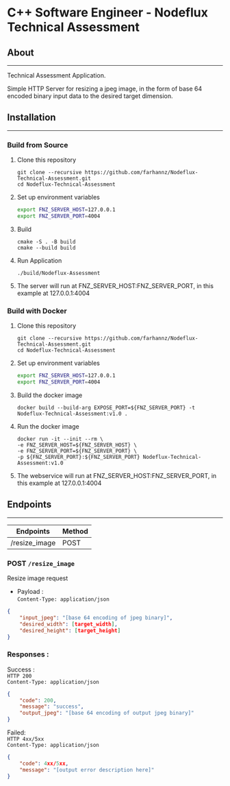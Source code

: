 # C++ Software Engineer - Nodeflux Technical Assessment

## About
---
Technical Assessment Application.

Simple HTTP Server for resizing a jpeg image, in the form of base 64 encoded binary input data
to the desired target dimension.

## Installation 
---

### Build from Source
1. Clone this repository
    ```
    git clone --recursive https://github.com/farhannz/Nodeflux-Technical-Assessment.git
    cd Nodeflux-Technical-Assessment
    ```
2. Set up environment variables
    ```bash
    export FNZ_SERVER_HOST=127.0.0.1
    export FNZ_SERVER_PORT=4004
    ```
3. Build
    ```
    cmake -S . -B build
    cmake --build build
    ```
4. Run Application
    ```
    ./build/Nodeflux-Assessment
    ```
5. The server will run at FNZ_SERVER_HOST:FNZ_SERVER_PORT, in this example at 127.0.0.1:4004


### Build with Docker
1. Clone this repository
    ```
    git clone --recursive https://github.com/farhannz/Nodeflux-Technical-Assessment.git
    cd Nodeflux-Technical-Assessment
    ```
2. Set up environment variables
    ```bash
    export FNZ_SERVER_HOST=127.0.0.1
    export FNZ_SERVER_PORT=4004
    ```
3. Build the docker image
    ```
    docker build --build-arg EXPOSE_PORT=${FNZ_SERVER_PORT} -t Nodeflux-Technical-Assessment:v1.0 .
    ```
4. Run the docker image
    ```
    docker run -it --init --rm \
    -e FNZ_SERVER_HOST=${FNZ_SERVER_HOST} \
    -e FNZ_SERVER_PORT=${FNZ_SERVER_PORT} \
    -p ${FNZ_SERVER_PORT}:${FNZ_SERVER_PORT} Nodeflux-Technical-Assessment:v1.0
    ```
5. The webservice will run at FNZ_SERVER_HOST:FNZ_SERVER_PORT, in this example at 127.0.0.1:4004

## Endpoints
---

| Endpoints      | Method        |
| -------------- | ------------- |
| /resize_image  | POST          |

### POST ```/resize_image```
Resize image request

* Payload :   
`Content-Type: application/json`
```json
{
    "input_jpeg": "[base 64 encoding of jpeg binary]",
    "desired_width": [target_width],
    "desired_height": [target_height]
}
```
### Responses :

Success :   
`HTTP 200`   
`Content-Type: application/json`
```json
{
    "code": 200,
    "message": "success",
    "output_jpeg": "[base 64 encoding of output jpeg binary]"
}
```

Failed:   
`HTTP 4xx/5xx`   
`Content-Type: application/json`
```json
{
    "code": 4xx/5xx,
    "message": "[output error description here]"
}
```